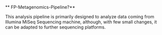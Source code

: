 ** FP-Metagenomics-Pipeline?** 

This analysis pipeline is primarily designed to analyze data coming from Illumina MiSeq Sequencing machine, although, with few small changes, it can be adapted to further sequencing platforms.